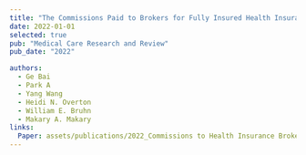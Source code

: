 ```yaml
---
title: "The Commissions Paid to Brokers for Fully Insured Health Insurance Plans"
date: 2022-01-01
selected: true
pub: "Medical Care Research and Review"
pub_date: "2022"

authors:
  - Ge Bai
  - Park A
  - Yang Wang
  - Heidi N. Overton
  - William E. Bruhn
  - Makary A. Makary
links:
  Paper: assets/publications/2022_Commissions to Health Insurance Brokers.pdf
---
```

